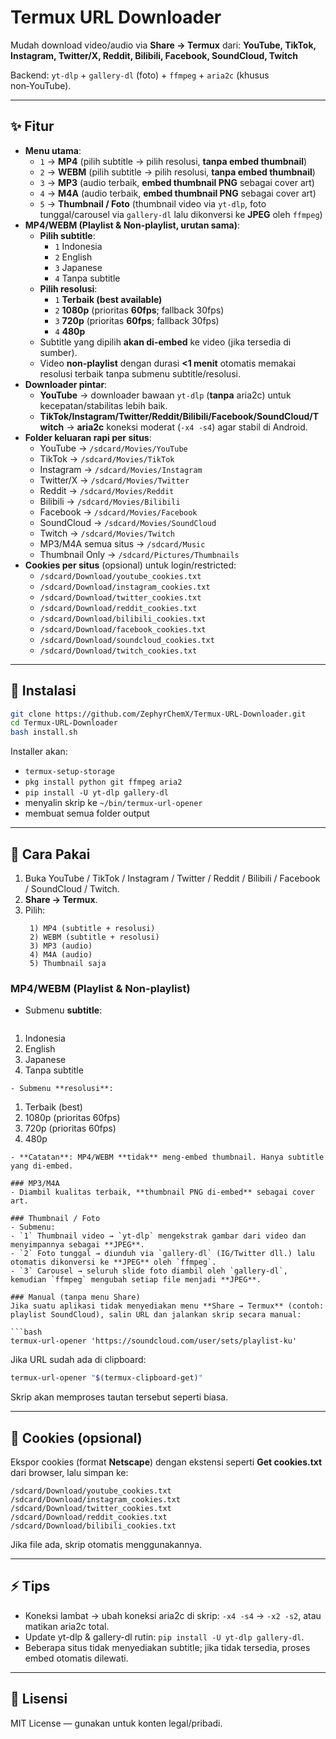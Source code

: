 # Termux URL Downloader
Mudah download video/audio via **Share → Termux** dari:
**YouTube, TikTok, Instagram, Twitter/X, Reddit, Bilibili, Facebook, SoundCloud, Twitch**

Backend: `yt-dlp` + `gallery-dl` (foto) + `ffmpeg` + `aria2c` (khusus non‑YouTube).

---

## ✨ Fitur
- **Menu utama**:
  - `1` → **MP4** (pilih subtitle → pilih resolusi, **tanpa embed thumbnail**)
  - `2` → **WEBM** (pilih subtitle → pilih resolusi, **tanpa embed thumbnail**)
  - `3` → **MP3** (audio terbaik, **embed thumbnail PNG** sebagai cover art)
  - `4` → **M4A** (audio terbaik, **embed thumbnail PNG** sebagai cover art)
  - `5` → **Thumbnail / Foto** (thumbnail video via `yt-dlp`, foto tunggal/carousel via `gallery-dl` lalu dikonversi ke **JPEG** oleh `ffmpeg`)
- **MP4/WEBM (Playlist & Non-playlist, urutan sama)**:
  - **Pilih subtitle**:
    - `1` Indonesia
    - `2` English
    - `3` Japanese
    - `4` Tanpa subtitle
  - **Pilih resolusi**:
    - `1` **Terbaik (best available)**
    - `2` **1080p** (prioritas **60fps**; fallback 30fps)
    - `3` **720p** (prioritas **60fps**; fallback 30fps)
    - `4` **480p**
  - Subtitle yang dipilih **akan di-embed** ke video (jika tersedia di sumber).
  - Video **non-playlist** dengan durasi **<1 menit** otomatis memakai resolusi terbaik tanpa submenu subtitle/resolusi.
- **Downloader pintar**:
  - **YouTube** → downloader bawaan `yt-dlp` (**tanpa** aria2c) untuk kecepatan/stabilitas lebih baik.
  - **TikTok/Instagram/Twitter/Reddit/Bilibili/Facebook/SoundCloud/Twitch** → **aria2c** koneksi moderat (`-x4 -s4`) agar stabil di Android.
- **Folder keluaran rapi per situs**:
  - YouTube → `/sdcard/Movies/YouTube`
  - TikTok → `/sdcard/Movies/TikTok`
  - Instagram → `/sdcard/Movies/Instagram`
  - Twitter/X → `/sdcard/Movies/Twitter`
  - Reddit → `/sdcard/Movies/Reddit`
  - Bilibili → `/sdcard/Movies/Bilibili`
  - Facebook → `/sdcard/Movies/Facebook`
  - SoundCloud → `/sdcard/Movies/SoundCloud`
  - Twitch → `/sdcard/Movies/Twitch`
  - MP3/M4A semua situs → `/sdcard/Music`
  - Thumbnail Only → `/sdcard/Pictures/Thumbnails`
- **Cookies per situs** (opsional) untuk login/restricted:
  - `/sdcard/Download/youtube_cookies.txt`
  - `/sdcard/Download/instagram_cookies.txt`
  - `/sdcard/Download/twitter_cookies.txt`
  - `/sdcard/Download/reddit_cookies.txt`
  - `/sdcard/Download/bilibili_cookies.txt`
  - `/sdcard/Download/facebook_cookies.txt`
  - `/sdcard/Download/soundcloud_cookies.txt`
  - `/sdcard/Download/twitch_cookies.txt`

---

## 🚀 Instalasi
```bash
git clone https://github.com/ZephyrChemX/Termux-URL-Downloader.git
cd Termux-URL-Downloader
bash install.sh
```
Installer akan:
- `termux-setup-storage`
- `pkg install python git ffmpeg aria2`
- `pip install -U yt-dlp gallery-dl`
- menyalin skrip ke `~/bin/termux-url-opener`
- membuat semua folder output

---

## 📖 Cara Pakai
1. Buka YouTube / TikTok / Instagram / Twitter / Reddit / Bilibili / Facebook / SoundCloud / Twitch.
2. **Share → Termux**.
3. Pilih:
   ```
    1) MP4 (subtitle + resolusi)
    2) WEBM (subtitle + resolusi)
    3) MP3 (audio)
    4) M4A (audio)
    5) Thumbnail saja
   ```

### MP4/WEBM (Playlist & Non-playlist)
- Submenu **subtitle**:
  ```
 1) Indonesia
  2) English
  3) Japanese
  4) Tanpa subtitle
  ```
- Submenu **resolusi**:
  ```
  1) Terbaik (best)
  2) 1080p (prioritas 60fps)
  3) 720p  (prioritas 60fps)
  4) 480p
  ```
- **Catatan**: MP4/WEBM **tidak** meng-embed thumbnail. Hanya subtitle yang di-embed.

### MP3/M4A
- Diambil kualitas terbaik, **thumbnail PNG di-embed** sebagai cover art.

### Thumbnail / Foto
- Submenu:
  - `1` Thumbnail video → `yt-dlp` mengekstrak gambar dari video dan menyimpannya sebagai **JPEG**.
- `2` Foto tunggal → diunduh via `gallery-dl` (IG/Twitter dll.) lalu otomatis dikonversi ke **JPEG** oleh `ffmpeg`.
- `3` Carousel → seluruh slide foto diambil oleh `gallery-dl`, kemudian `ffmpeg` mengubah setiap file menjadi **JPEG**.

### Manual (tanpa menu Share)
Jika suatu aplikasi tidak menyediakan menu **Share → Termux** (contoh: playlist SoundCloud), salin URL dan jalankan skrip secara manual:

```bash
termux-url-opener 'https://soundcloud.com/user/sets/playlist-ku'
```

Jika URL sudah ada di clipboard:

```bash
termux-url-opener "$(termux-clipboard-get)"
```

Skrip akan memproses tautan tersebut seperti biasa.

---

## 🔑 Cookies (opsional)
Ekspor cookies (format **Netscape**) dengan ekstensi seperti **Get cookies.txt** dari browser, lalu simpan ke:
```
/sdcard/Download/youtube_cookies.txt
/sdcard/Download/instagram_cookies.txt
/sdcard/Download/twitter_cookies.txt
/sdcard/Download/reddit_cookies.txt
/sdcard/Download/bilibili_cookies.txt
```
Jika file ada, skrip otomatis menggunakannya.

---

## ⚡ Tips
- Koneksi lambat → ubah koneksi aria2c di skrip: `-x4 -s4` → `-x2 -s2`, atau matikan aria2c total.
- Update yt-dlp & gallery-dl rutin: `pip install -U yt-dlp gallery-dl`.
- Beberapa situs tidak menyediakan subtitle; jika tidak tersedia, proses embed otomatis dilewati.

---

## 🧾 Lisensi
MIT License — gunakan untuk konten legal/pribadi.

